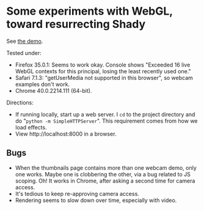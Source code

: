 # Some experiments with WebGL, toward resurrecting Shady

See [the demo](http://conal.github.io/webgl-experiment-1/).

Tested under:

*   Firefox 35.0.1:
    Seems to work okay.
    Console shows "Exceeded 16 live WebGL contexts for this principal, losing the least recently used one."
*   Safari 7.1.3:
    "getUserMedia not supported in this browser", so webcam examples don't work.
*   Chrome 40.0.2214.111 (64-bit).

Directions:

*   If running locally, start up a web server.
    I `cd` to the project directory and do "`python -m SimpleHTTPServer`".
    This requirement comes from how we load effects.
*   View http://localhost:8000 in a browser.

## Bugs

*   When the thumbnails page contains more than one webcam demo, only one works.
    Maybe one is clobbering the other, via a bug related to JS scoping.
    Oh! It works in Chrome, after asking a second time for camera access.
*   It's tedious to keep re-approving camera access.
*   Rendering seems to slow down over time, especially with video.

